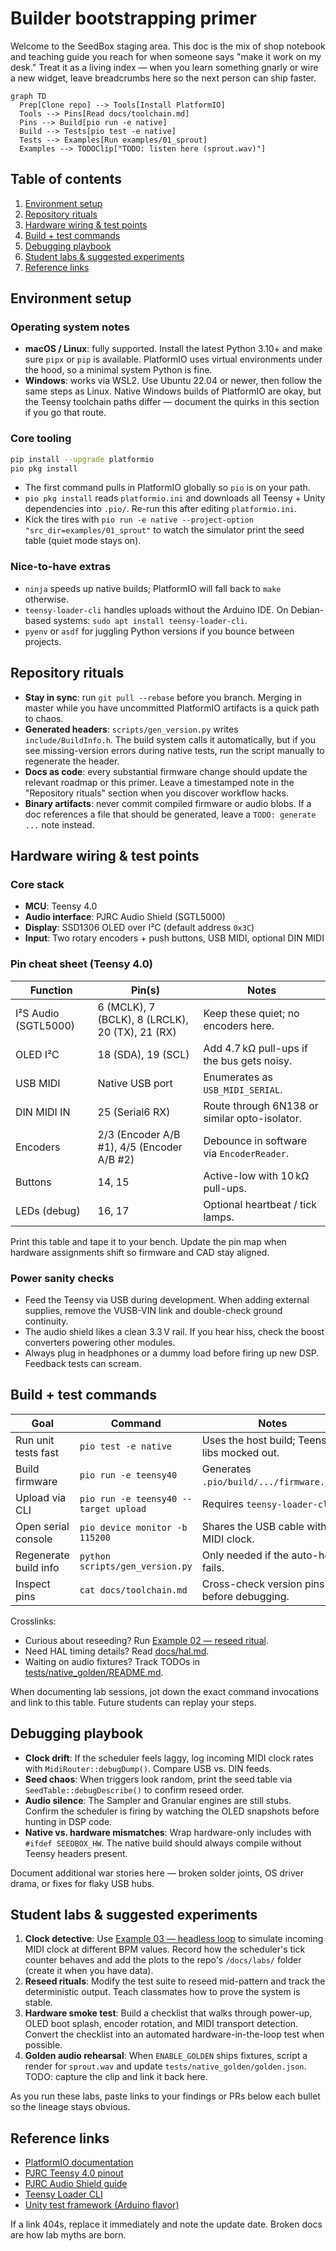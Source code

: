 # Builder bootstrapping primer

Welcome to the SeedBox staging area. This doc is the mix of shop notebook and
teaching guide you reach for when someone says "make it work on my desk." Treat
it as a living index — when you learn something gnarly or wire a new widget,
leave breadcrumbs here so the next person can ship faster.

```mermaid
graph TD
  Prep[Clone repo] --> Tools[Install PlatformIO]
  Tools --> Pins[Read docs/toolchain.md]
  Pins --> Build[pio run -e native]
  Build --> Tests[pio test -e native]
  Tests --> Examples[Run examples/01_sprout]
  Examples --> TODOClip["TODO: listen here (sprout.wav)"]
```

## Table of contents

1. [Environment setup](#environment-setup)
2. [Repository rituals](#repository-rituals)
3. [Hardware wiring & test points](#hardware-wiring--test-points)
4. [Build + test commands](#build--test-commands)
5. [Debugging playbook](#debugging-playbook)
6. [Student labs & suggested experiments](#student-labs--suggested-experiments)
7. [Reference links](#reference-links)

## Environment setup

### Operating system notes

- **macOS / Linux**: fully supported. Install the latest Python 3.10+ and make
  sure `pipx` or `pip` is available. PlatformIO uses virtual environments under
  the hood, so a minimal system Python is fine.
- **Windows**: works via WSL2. Use Ubuntu 22.04 or newer, then follow the same
  steps as Linux. Native Windows builds of PlatformIO are okay, but the Teensy
  toolchain paths differ — document the quirks in this section if you go that
  route.

### Core tooling

```bash
pip install --upgrade platformio
pio pkg install
```

- The first command pulls in PlatformIO globally so `pio` is on your path.
- `pio pkg install` reads `platformio.ini` and downloads all Teensy + Unity
  dependencies into `.pio/`. Re-run this after editing `platformio.ini`.
- Kick the tires with `pio run -e native --project-option "src_dir=examples/01_sprout"`
  to watch the simulator print the seed table (quiet mode stays on).

### Nice-to-have extras

- `ninja` speeds up native builds; PlatformIO will fall back to `make` otherwise.
- `teensy-loader-cli` handles uploads without the Arduino IDE. On Debian-based
  systems: `sudo apt install teensy-loader-cli`.
- `pyenv` or `asdf` for juggling Python versions if you bounce between projects.

## Repository rituals

- **Stay in sync**: run `git pull --rebase` before you branch. Merging in master
  while you have uncommitted PlatformIO artifacts is a quick path to chaos.
- **Generated headers**: `scripts/gen_version.py` writes `include/BuildInfo.h`.
  The build system calls it automatically, but if you see missing-version errors
  during native tests, run the script manually to regenerate the header.
- **Docs as code**: every substantial firmware change should update the relevant
  roadmap or this primer. Leave a timestamped note in the "Repository rituals"
  section when you discover workflow hacks.
- **Binary artifacts**: never commit compiled firmware or audio blobs. If a doc
  references a file that should be generated, leave a `TODO: generate ...` note
  instead.

## Hardware wiring & test points

### Core stack

- **MCU**: Teensy 4.0
- **Audio interface**: PJRC Audio Shield (SGTL5000)
- **Display**: SSD1306 OLED over I²C (default address `0x3C`)
- **Input**: Two rotary encoders + push buttons, USB MIDI, optional DIN MIDI

### Pin cheat sheet (Teensy 4.0)

| Function | Pin(s) | Notes |
|----------|--------|-------|
| I²S Audio (SGTL5000) | 6 (MCLK), 7 (BCLK), 8 (LRCLK), 20 (TX), 21 (RX) | Keep these quiet; no encoders here. |
| OLED I²C | 18 (SDA), 19 (SCL) | Add 4.7 kΩ pull-ups if the bus gets noisy. |
| USB MIDI | Native USB port | Enumerates as `USB_MIDI_SERIAL`. |
| DIN MIDI IN | 25 (Serial6 RX) | Route through 6N138 or similar opto-isolator. |
| Encoders | 2/3 (Encoder A/B #1), 4/5 (Encoder A/B #2) | Debounce in software via `EncoderReader`. |
| Buttons | 14, 15 | Active-low with 10 kΩ pull-ups. |
| LEDs (debug) | 16, 17 | Optional heartbeat / tick lamps. |

Print this table and tape it to your bench. Update the pin map when hardware
assignments shift so firmware and CAD stay aligned.

### Power sanity checks

- Feed the Teensy via USB during development. When adding external supplies,
  remove the VUSB-VIN link and double-check ground continuity.
- The audio shield likes a clean 3.3 V rail. If you hear hiss, check the boost
  converters powering other modules.
- Always plug in headphones or a dummy load before firing up new DSP. Feedback
  tests can scream.

## Build + test commands

| Goal | Command | Notes |
|------|---------|-------|
| Run unit tests fast | `pio test -e native` | Uses the host build; Teensy libs mocked out. |
| Build firmware | `pio run -e teensy40` | Generates `.pio/build/.../firmware.hex`. |
| Upload via CLI | `pio run -e teensy40 --target upload` | Requires `teensy-loader-cli`. |
| Open serial console | `pio device monitor -b 115200` | Shares the USB cable with MIDI clock. |
| Regenerate build info | `python scripts/gen_version.py` | Only needed if the auto-hook fails. |
| Inspect pins | `cat docs/toolchain.md` | Cross-check version pins before debugging. |

Crosslinks:

- Curious about reseeding? Run [Example 02 — reseed ritual](../examples/02_reseed/README.md).
- Need HAL timing details? Read [docs/hal.md](hal.md).
- Waiting on audio fixtures? Track TODOs in [tests/native_golden/README.md](../tests/native_golden/README.md).

When documenting lab sessions, jot down the exact command invocations and link
to this table. Future students can replay your steps.

## Debugging playbook

- **Clock drift**: If the scheduler feels laggy, log incoming MIDI clock rates
  with `MidiRouter::debugDump()`. Compare USB vs. DIN feeds.
- **Seed chaos**: When triggers look random, print the seed table via
  `SeedTable::debugDescribe()` to confirm reseed order.
- **Audio silence**: The Sampler and Granular engines are still stubs. Confirm
  the scheduler is firing by watching the OLED snapshots before hunting in DSP
  code.
- **Native vs. hardware mismatches**: Wrap hardware-only includes with
  `#ifdef SEEDBOX_HW`. The native build should always compile without Teensy
  headers present.

Document additional war stories here — broken solder joints, OS driver drama,
or fixes for flaky USB hubs.

## Student labs & suggested experiments

1. **Clock detective**: Use [Example 03 — headless loop](../examples/03_headless/README.md)
   to simulate incoming MIDI clock at different BPM values. Record how the
   scheduler's tick counter behaves and add the plots to the repo's `/docs/labs/`
   folder (create it when you have data).
2. **Reseed rituals**: Modify the test suite to reseed mid-pattern and track the
   deterministic output. Teach classmates how to prove the system is stable.
3. **Hardware smoke test**: Build a checklist that walks through power-up,
   OLED boot splash, encoder rotation, and MIDI transport detection. Convert the
   checklist into an automated hardware-in-the-loop test when possible.
4. **Golden audio rehearsal**: When `ENABLE_GOLDEN` ships fixtures, script a
   render for `sprout.wav` and update `tests/native_golden/golden.json`. TODO:
   capture the clip and link it back here.

As you run these labs, paste links to your findings or PRs below each bullet so
the lineage stays obvious.

## Reference links

- [PlatformIO documentation](https://docs.platformio.org/en/latest/)
- [PJRC Teensy 4.0 pinout](https://www.pjrc.com/teensy/pinout.html)
- [PJRC Audio Shield guide](https://www.pjrc.com/store/teensy3_audio.html)
- [Teensy Loader CLI](https://www.pjrc.com/teensy/loader_cli.html)
- [Unity test framework (Arduino flavor)](https://github.com/ThrowTheSwitch/Unity)

If a link 404s, replace it immediately and note the update date. Broken docs are
how lab myths are born.
